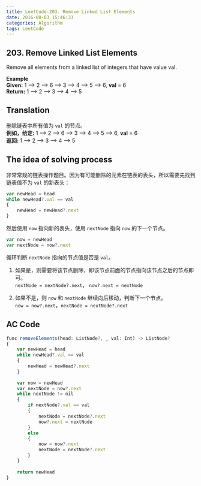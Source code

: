 ```yaml
---
title: LeetCode-203. Remove Linked List Elements  
date: 2016-08-03 15:46:33  
categories: Algorithm  
tags: LeetCode  
---
```


## 203. Remove Linked List Elements  

Remove all elements from a linked list of integers that have value val.

**Example**  
**Given:** 1 --> 2 --> 6 --> 3 --> 4 --> 5 --> 6, **val** = 6  
**Return:** 1 --> 2 --> 3 --> 4 --> 5

## Translation

删除链表中所有值为 `val` 的节点。  
**例如，给定:** 1 --> 2 --> 6 --> 3 --> 4 --> 5 --> 6, **val** = 6  
**返回:** 1 --> 2 --> 3 --> 4 --> 5

## The idea of solving process

非常常规的链表操作题目。因为有可能删除的元素在链表的表头，所以需要先找到链表值不为 `val` 的新表头：

```javascript
var newHead = head
while newHead?.val == val
{
	newHead = newHead?.next
}
```

然后使用 `now` 指向新的表头，使用 `nextNode` 指向 `now` 的下一个节点。

```javascript
var now = newHead
var nextNode = now?.next
```

循环判断 `nextNode` 指向的节点值是否是 `val`。

1. 如果是，则需要将该节点删除，即该节点前面的节点指向该节点之后的节点即可。  
`nextNode = nextNode?.next`， `now?.next = nextNode`

2. 如果不是，则 `now` 和 `nextNode` 继续向后移动，判断下一个节点。  
`now = now?.next`，`nextNode = nextNode?.next`

## AC Code

```javascript
func removeElements(head: ListNode?, _ val: Int) -> ListNode?
{
    var newHead = head
    while newHead?.val == val
    {
        newHead = newHead?.next
    }
    
    var now = newHead
    var nextNode = now?.next
    while nextNode != nil
    {
        if nextNode?.val == val
        {
            nextNode = nextNode?.next
            now?.next = nextNode
        }
        else
        {
            now = now?.next
            nextNode = nextNode?.next
        }
    }
    
    return newHead
}
```
